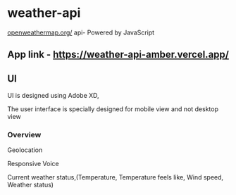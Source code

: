 # weather-api
[openweathermap.org/](http://openweathermap.org)  api- Powered by JavaScript

## App link - https://weather-api-amber.vercel.app/

## UI

UI is designed using Adobe XD,

The user interface is specially designed for mobile view and not desktop view

### Overview
Geolocation

Responsive Voice

Current weather status,(Temperature, Temperature feels like, Wind speed, Weather status)



